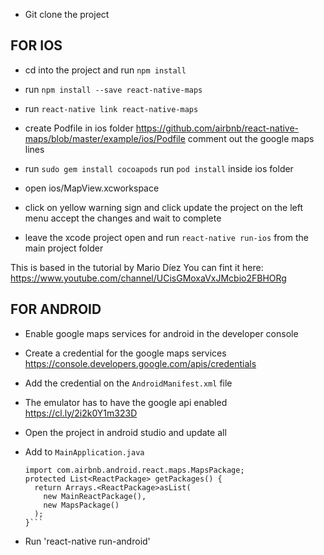 - Git clone the project

## FOR IOS

- cd into the project and run ```npm install```

- run ```npm install --save react-native-maps```

- run ```react-native link react-native-maps```

- create Podfile in ios folder
  https://github.com/airbnb/react-native-maps/blob/master/example/ios/Podfile
  comment out the google maps lines

- run ```sudo gem install cocoapods```
  run ```pod install``` inside ios folder

- open ios/MapView.xcworkspace

- click on yellow warning sign and click update the project on the left menu
  accept the changes and wait to complete

- leave the xcode project open and run ```react-native run-ios``` from the main project folder

This is based in the tutorial by Mario Díez
You can fint it here: https://www.youtube.com/channel/UCisGMoxaVxJMcbio2FBHORg

## FOR ANDROID

- Enable google maps services for android in the developer console

- Create a credential for the google maps services 
  https://console.developers.google.com/apis/credentials
  
- Add the credential on the ```AndroidManifest.xml``` file

- The emulator has to have the google api enabled
  https://cl.ly/2i2k0Y1m323D
  
- Open the project in android studio and update all

- Add to ```MainApplication.java```
  ```
  import com.airbnb.android.react.maps.MapsPackage;
  protected List<ReactPackage> getPackages() {
    return Arrays.<ReactPackage>asList(
      new MainReactPackage(),
      new MapsPackage()
    );
  }```
  
- Run 'react-native run-android'
